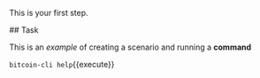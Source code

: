 This is your first step.

## Task

This is an _example_ of creating a scenario and running a **command**

`bitcoin-cli help`{{execute}}
